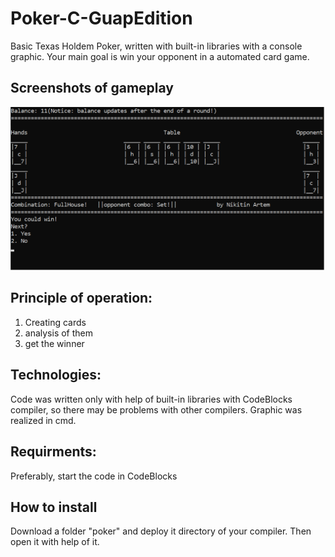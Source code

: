 # Poker-C-GuapEdition
Basic Texas Holdem Poker, written with built-in libraries with a console graphic. Your main goal is win your opponent in a automated card game.
## Screenshots of gameplay
![Image alt](https://github.com/DumBLDoLLaR/Poker-C-GuapEdition/raw/main/images/gameplay.png)
## Principle of operation:
1. Creating cards
2. analysis of them
3. get the winner

## Technologies:
Code was written only with help of built-in libraries with CodeBlocks compiler, so there may be problems with other compilers. Graphic was realized in cmd.

## Requirments:
Preferably, start the code in CodeBlocks

## How to install
Download a folder "poker" and deploy it directory of your compiler. Then open it with help of it.
